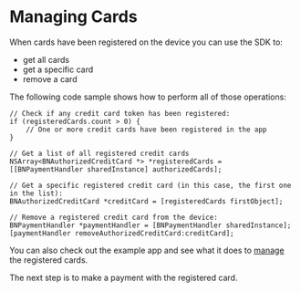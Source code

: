 # Managing Cards

When cards have been registered on the device you can use the SDK to:

* get all cards
* get a specific card
* remove a card

The following code sample shows how to perform all of those operations:

```objc
// Check if any credit card token has been registered:
if (registeredCards.count > 0) {
    // One or more credit cards have been registered in the app
}

// Get a list of all registered credit cards
NSArray<BNAuthorizedCreditCard *> *registeredCards = [[BNPaymentHandler sharedInstance] authorizedCards];

// Get a specific registered credit card (in this case, the first one in the list):
BNAuthorizedCreditCard *creditCard = [registeredCards firstObject];

// Remove a registered credit card from the device:
BNPaymentHandler *paymentHandler = [BNPaymentHandler sharedInstance];
[paymentHandler removeAuthorizedCreditCard:creditCard];

```

You can also check out the example app and see what it does to [manage](https://github.com/bambora/BNPayment-iOS/blob/master/Example/BNPayment-Example/ViewController.m) the registered cards.

The next step is to make a payment with the registered card.
